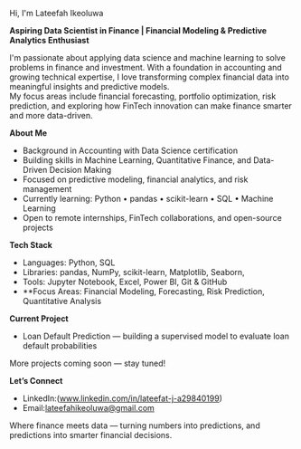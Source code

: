 Hi, I'm Lateefah Ikeoluwa  

**Aspiring Data Scientist in Finance | Financial Modeling & Predictive Analytics Enthusiast**

I'm passionate about applying data science and machine learning to solve problems in finance and investment. With a foundation in accounting and growing technical expertise, I love transforming complex financial data into meaningful insights and predictive models.  
My focus areas include financial forecasting, portfolio optimization, risk prediction, and exploring how FinTech innovation can make finance smarter and more data-driven.  


**About Me**
-  Background in Accounting with Data Science certification  
-  Building skills in Machine Learning, Quantitative Finance, and Data-Driven Decision Making  
-  Focused on predictive modeling, financial analytics, and risk management  
-  Currently learning: Python • pandas • scikit-learn • SQL • Machine Learning  
-  Open to remote internships, FinTech collaborations, and open-source projects  


**Tech Stack**
- Languages: Python, SQL  
- Libraries: pandas, NumPy, scikit-learn, Matplotlib, Seaborn,  
- Tools: Jupyter Notebook, Excel, Power BI, Git & GitHub  
- **Focus Areas: Financial Modeling, Forecasting, Risk Prediction, Quantitative Analysis  


**Current Project**
-  Loan Default Prediction — building a supervised model to evaluate loan default probabilities  

More projects coming soon — stay tuned!  


 **Let’s Connect**
-  LinkedIn:(www.linkedin.com/in/lateefat-j-a29840199)    
-  Email:lateefahikeoluwa@gmail.com 


 Where finance meets data — turning numbers into predictions, and predictions into smarter financial decisions.  


